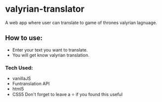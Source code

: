 # valyrian-translator
A web app where user can translate to game of thrones valyrian lagnuage.
## How to use:
- Enter your text you want to translate.
- You will get know valyrian translation.
### Tech Used:
- vanillaJS
- Funtranslation API
- html5
- CSS5
Don't forget to leave a ⭐ if you found this useful
